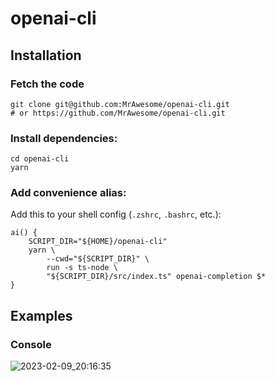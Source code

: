 # openai-cli

## Installation

### Fetch the code
``` 
git clone git@github.com:MrAwesome/openai-cli.git
# or https://github.com/MrAwesome/openai-cli.git
```

### Install dependencies:

```
cd openai-cli
yarn
```

### Add convenience alias:

Add this to your shell config (`.zshrc`, `.bashrc`, etc.):

```
ai() {
    SCRIPT_DIR="${HOME}/openai-cli"
    yarn \
        --cwd="${SCRIPT_DIR}" \
        run -s ts-node \
        "${SCRIPT_DIR}/src/index.ts" openai-completion $*
}
```

## Examples

### Console
![2023-02-09_20:16:35](https://user-images.githubusercontent.com/145945/217999281-e23ca27e-6104-4fcb-b6e3-c34d70528cdd.png)
